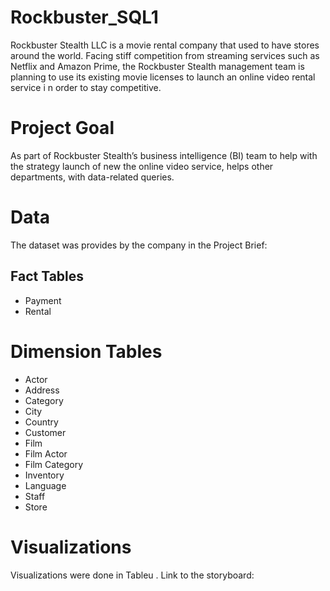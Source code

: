 # Rockbuster_SQL1
Rockbuster Stealth LLC is a movie rental company that used to have
stores around the world. Facing stiff competition from streaming services
such as Netflix and Amazon Prime, the Rockbuster Stealth management
team is planning to use its existing movie licenses to launch an online
video rental service i n order to stay competitive.

# Project Goal
As part of Rockbuster Stealth’s business
intelligence (BI) team to help with the strategy launch of new the
online video service, helps other departments, with data-related
queries.

# Data 
The dataset was provides by the company  in the Project Brief:
## Fact Tables
- Payment
- Rental
# Dimension Tables
- Actor
- Address
- Category
- City
- Country
- Customer
- Film
- Film Actor
- Film Category
- Inventory
- Language
- Staff
- Store
  
# Visualizations
Visualizations were done in Tableu . Link to the storyboard: 
